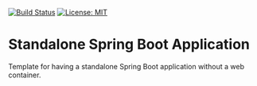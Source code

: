 [![Build Status](https://travis-ci.org/pixelstuermer/standalone-spring-boot-app.svg?branch=master)](https://travis-ci.org/pixelstuermer/standalone-spring-boot-app)
[![License: MIT](https://img.shields.io/badge/license-MIT-blue.svg)](https://opensource.org/licenses/MIT)

# Standalone Spring Boot Application
Template for having a standalone Spring Boot application without a web container.